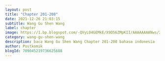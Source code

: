 ```yaml
---
layout: post 
title: "Chapter 201-208"
date: 2021-12-26 21:03:15
subtitle: Wang Gu Shen Wang
label: chapter
image: https://1.bp.blogspot.com/-QVyLO4GEMkE/X9D56ZMpKII/AAAAAAAANws/26GZ-wvJVkgzlyCY-2jokbGcw2nyiPvXgCLcBGAsYHQ/s72-c/2526-bl921123-1.jpg
category: wang-gu-shen-wang
description: baca Wang Gu Shen Wang Chapter 201-208 bahasa indonesia 
author: Postkomik
blogId: 709045219736625688
---
```

